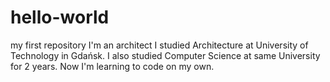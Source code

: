 # hello-world
my first repository
I'm an architect
I studied Architecture at University of Technology in Gdańsk.
I also studied Computer Science at same University for 2 years.
Now I'm learning to code on my own.
